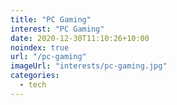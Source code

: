 ```yaml
---
title: "PC Gaming"
interest: "PC Gaming"
date: 2020-12-30T11:10:26+10:00
noindex: true
url: "/pc-gaming"
imageUrl: "interests/pc-gaming.jpg"
categories:
  - tech
---
```

